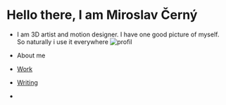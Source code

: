 # Hello there, I am Miroslav Černý
- I am 3D artist and motion designer. I have one good picture of myself. So naturally i use it everywhere
![profil](https://github.com/MirekCernyIV/english-for-designers1/assets/149397901/ef27686d-1dcd-4873-804b-9c1e3cfcea10)

- About me 
- [Work](work1.md)
- [Writing](Draft.md)
- 

